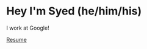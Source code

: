 # Hey I'm Syed (he/him/his) 

I work at Google!

[Resume](https://syedabutalib.github.io/resume.pdf)

